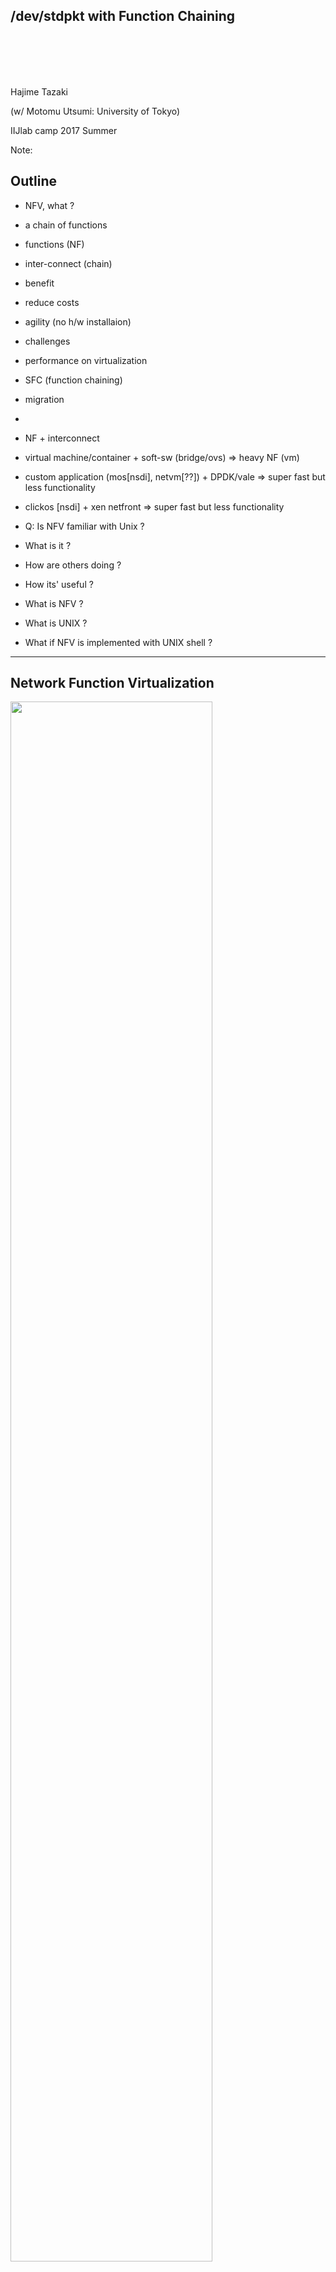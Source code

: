 ## /dev/stdpkt with Function Chaining

<span>
<br>
<br>
<br>
<br>

Hajime Tazaki

(w/ Motomu Utsumi: University of Tokyo)

IIJlab camp 2017 Summer

</span>

Note:

## Outline

- NFV, what ?
 - a chain of functions
 - functions (NF)
 - inter-connect (chain)
- benefit
 - reduce costs
 - agility (no h/w installaion)
- challenges
 - performance on virtualization
 - SFC (function chaining)
 - migration
 - 

- NF + interconnect
 - virtual machine/container + soft-sw (bridge/ovs)
   => heavy NF (vm)
 - custom application (mos[nsdi], netvm[??]) + DPDK/vale
   => super fast but less functionality
 - clickos [nsdi] + xen netfront
   => super fast but less functionality

- Q: Is NFV familiar with Unix ?
- What is it ?
- How are others doing ?
- How its' useful ?



- What is NFV ?
- What is UNIX ?

- What if NFV is implemented with UNIX shell ?

---

## Network Function Virtualization

<img src="figs/what-is-nfv.jpg" width=80%>

<small>
https://www.globaltelecomsbusiness.com/article/b11vyg2p88wsqw/nfv-bringing-radical-change-in-way-networks-will-be-planned-built-operated-and-maintained

>>>

## NFV


- Virtualize everything
 - adapt server virtualization <br>into network functions
 - **hardware appliances <br> => software appliances**

- Benefit
 - lower cost
 - precise control <br>(per-flow, per-user)

- Challenges
 - chain of functionality
 - service migration

<div class="right" style="width: 50%">
<br>
<br>
<br>
<img src="figs/what-is-nfv.jpg" width=100%>
</div>

<small>
https://www.globaltelecomsbusiness.com/article/b11vyg2p88wsqw/nfv-bringing-radical-change-in-way-networks-will-be-planned-built-operated-and-maintained


Note:

- ETSI ?
- Virtual appliance ?
- Core idea
 - Chain of Function in Virtualized facility


>>>

- before

<img src="figs/before-nfv.png" width=80%>

- after <!-- .element: class="fragment" data-fragment-index="1" -->

<img src="figs/after-nfv.png" width=80%> <!-- .element: class="fragment" data-fragment-index="1" -->


>>>

## Requirements

- Network Function (NF)
 - Agility (quick instantiation as *inetd*)
 - Feature richness


- Inter-connect (of NF)
 - Flexibility of functions
 - Rich chain expression
 

Note:

- (Isolation of function(s))


>>>

## Function chain ??

- Service Function Chain (SFC)
 - An output of 1st func. can be an input of 2nd func.
<center>
<img src="figs/nfv-ericsson-mirage.png" width=50%>
- function chain == UNIX pipe (connect in/out) <!-- .element: class="fragment" data-fragment-index="1" -->

** SFC can be expressed by UNIX pipes ? ** <!-- .element: class="fragment" data-fragment-index="2" -->

<small>
ref: http://unikernel.org/blog/2016/unikernel-nfv-platform


>>>

## Unix pipe

- Douglas McIlroy (Bell lab., ~1964?*)
- *Make each program do one thing well.*

<small>
> a pipeline is a sequence of processes chained together by their standard streams
</small>


```
% cat data.txt | awk '{print $1}' | grep -i "important"
```



<small>
'* Bell Lab, THE UNIX ORAL HISTORY PROJECT
</small>

>>>

## (function) chaining with pipes

- (function) chaining with pipes

```
% cmd1 | cmd2 | cmd3
```

- function chaining

```
% vm1 | vm2 | vm3 ??
```

- Inter-VM communication by pipes
- ?? bidirectional communication
- ?? feature-rich functions ?
- ?? quick startup of vms

---

## EtherPIPE

- A character device for (FPGA) NIC
 - /dev/etherpipe/{0,r0}
- A device abstraction of NIC
 - together with Unix shell
 - Unix commands as VNF

<img src="figs/etherpipe.png" width=45%>
<small>
- Kuga et al., EtherPIPE: an Ethernet character device for network scripting, ACM HotSDN 2013

>>>

- packet dump by `cat` command
<small>
```
% cat /dev/ethpipe/0
0000000000000000 A0369F1850e5 001C7E6ABAD1 0800 45 00 00 4E 00 00 40 00 40 11 FB 32 0A 00 00 6E 0A 00 00 02 04 04 00 89 00 3A 38 03 10 FD 01 10 00 01 00 00 00 00 00 00 20 46 45 45 4E 45 42 46 45 46 44 46 46 46 4A 45 42 43 4E 45 49 46 41 43 41 43 41 43 41 43 41 43 41 00 00 20 00 01
0000000000000000 A0369F1850e5 001C7E6ABAD1 0800 45 00 00 4E 00 00 40 00 40 11 FB 32 0A 00 00 6E 0A 00 00 02 04 04 00 89 00 3A 38 03 10 FD 01 10 00 01 00 00 00 00 00 00 20 46 45 45 4E 45 42 46 45 46 44 46 46 46 4A 45 42 43 4E 45 49 46 41 43 41 43 41 43 41 43 41 43 41 00 00 20 00 02
0000000000000000 A0369F1850e5 001C7E6ABAD1 0800 45 00 00 4E 00 00 40 00 40 11 FB 32 0A 00 00 6E 0A 00 00 02 04 04 00 89 00 3A 38 03 10 FD 01 10 00 01 00 00 00 00 00 00 20 46 45 45 4E 45 42 46 45 46 44 46 46 46 4A 45 42 43 4E 45 49 46 41 43 41 43 41 43 41 43 41 43 41 00 00 20 00 03
0000000000000000 A0369F1850e5 001C7E6ABAD1 0800 45 00 00 4E 00 00 40 00 40 11 FB 32 0A 00 00 6E 0A 00 00 02 04 04 00 89 00 3A 38 03 10 FD 01 10 00 01 00 00 00 00 00 00 20 46 45 45 4E 45 42 46 45 46 44 46 46 46 4A 45 42 43 4E 45 49 46 41 43 41 43 41 43 41 43 41 43 41 00 00 20 00 04
```
</small>
- mac addres filtering
```
$ awk '$1=="001122334455"{print $0}' \ 
       < /dev/ethpipe/0 > /dev/ethpipe/1
```
- VLAN untagging
```
$ sed -e 's/8100 00 01 //' \
   < /dev/ethpipe/0 > /dev/ethpipe/1
```
- port mirroring
```
$ cat /dev/ethpipe/0 \
   | tee /dev/ethpipe/1 > /dev/ethpipe/2
```

>>>

## EtherPIPE (cont'd)

- Useful for simple packet <br>processing
 - packet capture
 - layer2 forwarding (w/ fdb)
- Not practical to do a complex job

<div class="right" style="width: 45%">
<img src="figs/etherpipe.png" width=100%>
</div>


>>>

## Lightweight guest OS

- Custom middlebox <br> programming
 - ClickOS (NSDI '14)
 - OSv (ATC '14)
 - NetVM (NSDI '14)
 - mos (NSDI '17)
- fast, agile, scalable
- no rich features

- boot time == <br> console ready

<div class="right" style="width: 65%">
<img src="figs/clickos-boottime.png" width=100%>
</div>

<small>
Martins et al., ClickOS and the Art of Network Function Virtualization, NSDI 2014
<br>(figure from iijlab seminar)

>>>

|                    | agility   | feature richness| performance |
| ------------------ |:---------:|: ----------:|:-------:|
| EtherPIPE |  **++**      | **--** |  **+** |
| ClickOS/NetVM |  **++**    | **--** |  **++** |
| OSv | **+**    | **+** | **++** |
| (conventional) VM | **--**    | **++** | **-** |
| /dev/stdpkt (LKL)<!-- .element: class="fragment" data-fragment-index="1" --> |  **++** <!-- .element: class="fragment" data-fragment-index="1" -->       | **++** <!-- .element: class="fragment" data-fragment-index="1" -->| **?** <!-- .element: class="fragment" data-fragment-index="1" -->|  


---

## /dev/stdpkt

<img src="figs/stdpkt-pipe.png" width=80%>

- An inter-connect for userspace network stack
- two modes (as EtherPIPE)
 - ASCII mode
 - raw mode

>>>

## Internals

<img src="figs/g1677.png" width=80%>

- Inter VM communication by pipe
- Can interact with Unix commands

>>>

## Example: NAT

```
% ping.sh | nat.sh | dest.sh
```

<img src="figs/nfv-ericsson-mirage.png" width=60%>

>>>

## Example: NAT

```
==> ping.sh <==
LKL_CONFIG=1st.conf \
 ./bin/lkl-hijack.sh \
 ./ping 8.8.8.8

==> nat.sh <==
LKL_CONFIG=2nd.conf \
 ./bin/lkl-hijack.sh \
 iptables -t nat -A POSTROUTING -s 192.168.0.0/24 -d 8.8.8.0/24 

=> dest.sh <==
LKL_CONFIG=3rd.conf \
 ./bin/lkl-hijack.sh /bin/true
```

Note:

```
- 1st
LKL_HIJACK_NET_IFTYPE0=fifo \
 LKL_HIJACK_NET_IFPARAMS0="/tmp/fifo1|/dev/stdout" \
 LKL_HIJACK_NET_IP0=192.168.0.1 \
 LKL_HIJACK_NET_GATEWAY=192.168.0.254 \
 LKL_HIJACK_NET_NETMASK_LEN0=24 \

- 2nd
LKL_HIJACK_DEBUG=0x100 \
 LKL_HIJACK_SYSCTL="net.ipv4.ip_forward=1" \
 LKL_HIJACK_NET_IFTYPE0=fifo \
 LKL_HIJACK_NET_IFPARAMS0="/dev/stdin|/tmp/fifo1" \
 LKL_HIJACK_NET_IP0=192.168.0.254 LKL_HIJACK_NET_NETMASK_LEN0=24 \
 LKL_HIJACK_NET_IFTYPE1=fifo LKL_HIJACK_NET_IFPARAMS1="/tmp/fifo3|/dev/stdout" \
 LKL_HIJACK_NET_IP1=8.8.8.4 LKL_HIJACK_NET_NETMASK_LEN1=24 \

- 3rd
LKL_HIJACK_DEBUG=0x100 \
 LKL_HIJACK_NET_IFTYPE0=fifo LKL_HIJACK_NET_IFPARAMS0="/dev/stdin|/tmp/fifo3" \
 LKL_HIJACK_NET_IP0=8.8.8.8 LKL_HIJACK_NET_NETMASK_LEN0=24 LKL_HIJACK_NET_GATEWAY=8.8.8.4 \

```

>>>

## Example: Port mirroring

```
# mirror by tee
% app1.sh | tee pipe1 | app2.sh

# read mirrored packets by tcpdump
% ./pktparser < pipe1 | \
   text2pcap - - | \
   tcpdump -r -
```

>>>

## Example: Load balancing

- use `tee` command with pipe


```
% fifo3 > LB.sh | tee fifo1 | tee fifo2
% server1 < fifo1 > fifo3
% server2 < fifo2 > fifo3
```

>>>

## Example: Load balancing

- forward path

```
ping --> tee fifo(atob) ---> fifo(atoc)
               |             |
               |             |
               |             |
               |             |
              srv1          srv2
```

- return path

```
srv1 ---+
        |
        +-- fifo(btoa) --> ping
        |
srv2 ---+
```

>>>

## Host a chain of NF

<img src="figs/netperf-usecase-struct.png" width=80%>



---

## Goodput

<!-- img src="figs/netperf-direct-connected_tmp.png" width=100% -->
<img src="figs/netperf-direct-connected.png" width=70%>

- Point-to-Point netperf goodput
<small>
 - `lkl-hijack.sh netperf -H 1.2.3.4 | lkl-hijack.sh netserver -D`
</small>
- Looks similar to Linux performance

>>>

## Boot time

<img src="figs/boot-latency.png" width=80%>

- boot time = (startup) <-> (1st packet: DAD or ARP)
- LKL/OSv/Linux(KVM): 0.02-0.09/1.1-48.5/7.8-12.9 (sec)

>>>

## Future Work

- Performance improvement
 - Linux (named) pipe to custom IPC
 - preserve the shell syntax ('|')
- Dynamic chain configuration
- *inetd* like launcher


>>>


## APsys paper review

(reject, reject, weak reject)

- Goal is unclear
- Resulted cmdline is not simple at all
 - => refine complex part of configuration
- Discussion isn't enough
 - Isolation (of VM) v.s. Short boot-time
 - superiority and inferiority shall be described 
 - why not Unix socket for IPC ?

<div class="right" style="width: 25%">
<img src="figs/apsys-review.png" width=100%>
</div>

---

## Backups

>>>

## Branch: load balance (cont'd)

- srv1

```
 % LKL_HIJACK_NET_IFTYPE0=fifo LKL_HIJACK_NET_IFPARAMS0="atob|btoa" \
   LKL_HIJACK_NET_IP0=192.168.0.2 LKL_HIJACK_NET_NETMASK_LEN0=24 \
   LKL_HIJACK_DEBUG=0x100 \
   ./bin/lkl-hijack.sh /bin/true
```

- srv2

```
 % LKL_HIJACK_NET_IFTYPE0=fifo LKL_HIJACK_NET_IFPARAMS0="atoc|btoa" \
   LKL_HIJACK_NET_IP0=192.168.0.3 LKL_HIJACK_NET_NETMASK_LEN0=24 \
   LKL_HIJACK_DEBUG=0x100 \
   ./bin/lkl-hijack.sh /bin/true
```

- ping

```
 % LKL_HIJACK_NET_IFTYPE0=fifo LKL_HIJACK_NET_IFPARAMS0="btoa|stdout" \
   LKL_HIJACK_NET_IP0=192.168.0.1 LKL_HIJACK_NET_NETMASK_LEN0=24 \
   ./bin/lkl-hijack.sh ./fping 192.168.0.2 192.168.0.3 \
   | tee atob | > atoc
```


>>>

## What ?

- OS as a tool/function
- Concatinating OSs in a UNIX shell


>>>

## Benefits

- an OS (LKL) serves as a *filter*
 - filtering, routing, nat, conntrack (any of in Linux)
- super quick bootstrap (< 0.4msec)
- Make each function small
 - (*make each program do one thing well*)
 - but feature-rich network stack (thanks to LKL)

Note:
- Virtualization makes it flexible to replace/rewrite/modify

>>>

## Challenges

- Uni-directional (nature of pipe)
 - combination of anonymous/named pipes
- Repurposing pipe = NIC
 - more interanal buffers (pipe, vNIC, socket, app, etc)
 - new pipe w/ private shell ?

>>>

## UNIX Philosophy (Mike Gancarz)

1. **Small is beautiful.**
1. **Make each program do one thing well.**
1. Build a prototype as soon as possible.
1. **Choose portability over efficiency.**
1. Store data in flat text files.
1. Use software leverage to your advantage.
1. Use shell scripts to increase leverage and portability.
1. Avoid captive user interfaces.
1. **Make every program a filter.**

>>>

## NFV (cont'd)

- per user/flow traffic handling
 - NAT, ACL, load balancing
 - Virus Scan, IDS/firewall
 - (typically) implemented as VMs (virtual appliances)

- Benefit after passing the middleboxes
